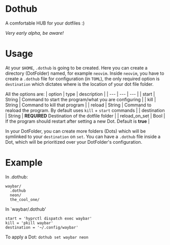 # Dothub
A comfortable HUB for your dotfiles :) 

*Very early alpha, be aware!*

# Usage
At your `$HOME`, `.dothub` is going to be created.
Here you can create a directory (DotFolder) named, for example `neovim`.
Inside `neovim`, you have to create a `.dothub` file for configuration (in `TOML`), the only required option is `destination` which dictates where is the location of your dot file folder.

All the options are:
| option | type | description |
| --- | --- | --- |
| start | String | Command to start the program/what you are configuring |
| kill | String | Command to kill that program |
| reload | String | Command to reaload the program. By default uses `kill` + `start` commands |
| destination | String | **REQUIRED** Destination of the dotfile folder |
| reload_on_set | Bool | If the program should restart after setting a new Dot. Default is **true** |

In your DotFolder, you can create more folders (Dots) which will be symlinked to your `destination` on `set`.
You can have a `.dothub` file inside a Dot, which will be prioritized over your DotFolder's configuration.

# Example
In .dothub:
```
waybar/
  .dothub
  neon/
  the_cool_one/
```
In `waybar/.dothub'
```
start = 'hyprctl dispatch exec waybar'
kill = 'pkill waybar'
destination = '~/.config/waybar'
```
To apply a Dot:
`dothub set waybar neon`
